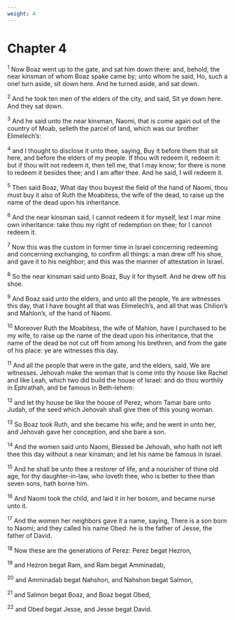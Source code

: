 ```yaml
---
weight: 4
---
```


# Chapter 4

<sup>1</sup> Now Boaz went up to the gate, and sat him down there: and, behold, the near kinsman of whom Boaz spake came by; unto whom he said, Ho, such a one! turn aside, sit down here. And he turned aside, and sat down. 

<sup>2</sup> And he took ten men of the elders of the city, and said, Sit ye down here. And they sat down. 

<sup>3</sup> And he said unto the near kinsman, Naomi, that is come again out of the country of Moab, selleth the parcel of land, which was our brother Elimelech’s: 

<sup>4</sup> and I thought to disclose it unto thee, saying, Buy it before them that sit here, and before the elders of my people. If thou wilt redeem it, redeem it: but if thou wilt not redeem it, then tell me, that I may know; for there is none to redeem it besides thee; and I am after thee. And he said, I will redeem it. 

<sup>5</sup> Then said Boaz, What day thou buyest the field of the hand of Naomi, thou must buy it also of Ruth the Moabitess, the wife of the dead, to raise up the name of the dead upon his inheritance. 

<sup>6</sup> And the near kinsman said, I cannot redeem it for myself, lest I mar mine own inheritance: take thou my right of redemption on thee; for I cannot redeem it. 

<sup>7</sup> Now this was the custom in former time in Israel concerning redeeming and concerning exchanging, to confirm all things: a man drew off his shoe, and gave it to his neighbor; and this was the manner of attestation in Israel. 

<sup>8</sup> So the near kinsman said unto Boaz, Buy it for thyself. And he drew off his shoe. 

<sup>9</sup> And Boaz said unto the elders, and unto all the people, Ye are witnesses this day, that I have bought all that was Elimelech’s, and all that was Chilion’s and Mahlon’s, of the hand of Naomi. 

<sup>10</sup> Moreover Ruth the Moabitess, the wife of Mahlon, have I purchased to be my wife, to raise up the name of the dead upon his inheritance, that the name of the dead be not cut off from among his brethren, and from the gate of his place: ye are witnesses this day. 

<sup>11</sup> And all the people that were in the gate, and the elders, said, We are witnesses. Jehovah make the woman that is come into thy house like Rachel and like Leah, which two did build the house of Israel: and do thou worthily in Ephrathah, and be famous in Beth-lehem: 

<sup>12</sup> and let thy house be like the house of Perez, whom Tamar bare unto Judah, of the seed which Jehovah shall give thee of this young woman. 

<sup>13</sup> So Boaz took Ruth, and she became his wife; and he went in unto her, and Jehovah gave her conception, and she bare a son. 

<sup>14</sup> And the women said unto Naomi, Blessed be Jehovah, who hath not left thee this day without a near kinsman; and let his name be famous in Israel. 

<sup>15</sup> And he shall be unto thee a restorer of life, and a nourisher of thine old age, for thy daughter-in-law, who loveth thee, who is better to thee than seven sons, hath borne him. 

<sup>16</sup> And Naomi took the child, and laid it in her bosom, and became nurse unto it. 

<sup>17</sup> And the women her neighbors gave it a name, saying, There is a son born to Naomi; and they called his name Obed: he is the father of Jesse, the father of David. 

<sup>18</sup> Now these are the generations of Perez: Perez begat Hezron, 

<sup>19</sup> and Hezron begat Ram, and Ram begat Amminadab, 

<sup>20</sup> and Amminadab begat Nahshon, and Nahshon begat Salmon, 

<sup>21</sup> and Salmon begat Boaz, and Boaz begat Obed, 

<sup>22</sup> and Obed begat Jesse, and Jesse begat David. 

